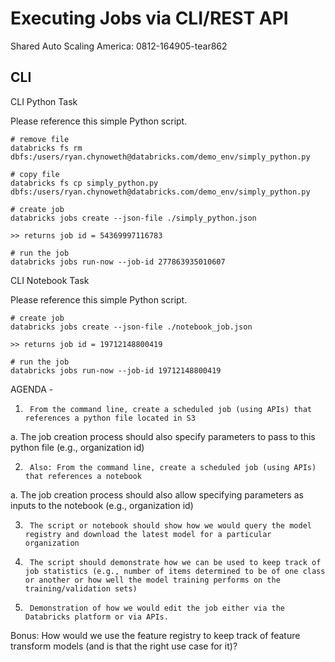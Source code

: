 # Executing Jobs via CLI/REST API 


Shared Auto Scaling America: 0812-164905-tear862 


## CLI   

CLI Python Task

Please reference this simple Python script. 
```
# remove file
databricks fs rm dbfs:/users/ryan.chynoweth@databricks.com/demo_env/simply_python.py

# copy file 
databricks fs cp simply_python.py dbfs:/users/ryan.chynoweth@databricks.com/demo_env/simply_python.py

# create job 
databricks jobs create --json-file ./simply_python.json

>> returns job id = 54369997116783 

# run the job 
databricks jobs run-now --job-id 277863935010607

```


CLI Notebook Task

Please reference this simple Python script. 
```
# create job 
databricks jobs create --json-file ./notebook_job.json

>> returns job id = 19712148800419 

# run the job 
databricks jobs run-now --job-id 19712148800419

```


AGENDA - 

1.      From the command line, create a scheduled job (using APIs) that references a python file located in S3 

a.       The job creation process should also specify parameters to pass to this python file (e.g., organization id) 

2.      Also: From the command line, create a scheduled job (using APIs) that references a notebook 

a.       The job creation process should also allow specifying parameters as inputs to the notebook (e.g., organization id) 

3.      The script or notebook should show how we would query the model registry and download the latest model for a particular organization 

4.      The script should demonstrate how we can be used to keep track of job statistics (e.g., number of items determined to be of one class or another or how well the model training performs on the training/validation sets) 

5.      Demonstration of how we would edit the job either via the Databricks platform or via APIs. 


 


Bonus:
How would we use the feature registry to keep track of feature transform models (and is that the right use case for it)? 